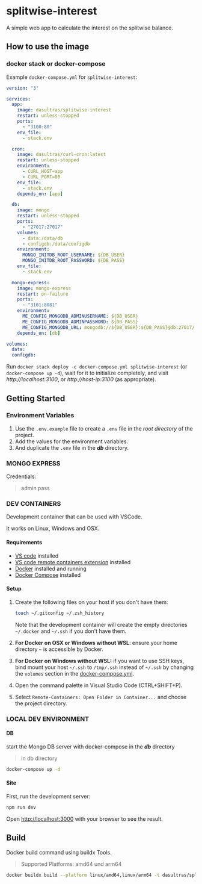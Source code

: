 # splitwise-interest

A simple web app to calculate the interest on the splitwise balance.

## How to use the image

### docker stack or docker-compose

Example `docker-compose.yml` for `splitwise-interest`:

```yml
version: "3"

services:
  app:
    image: dasultras/splitwise-interest
    restart: unless-stopped
    ports:
      - "3100:80"
    env_file:
      - stack.env

  cron:
    image: dasultras/curl-cron:latest
    restart: unless-stopped
    environment:
      - CURL_HOST=app
      - CURL_PORT=80
    env_file:
      - stack.env
    depends_on: [app]

  db:
    image: mongo
    restart: unless-stopped
    ports:
      - "27017:27017"
    volumes:
      - data:/data/db
      - configdb:/data/configdb
    environment:
      MONGO_INITDB_ROOT_USERNAME: ${DB_USER}
      MONGO_INITDB_ROOT_PASSWORD: ${DB_PASS}
    env_file:
      - stack.env

  mongo-express:
    image: mongo-express
    restart: on-failure
    ports:
      - "3101:8081"
    environment:
      ME_CONFIG_MONGODB_ADMINUSERNAME: ${DB_USER}
      ME_CONFIG_MONGODB_ADMINPASSWORD: ${DB_PASS}
      ME_CONFIG_MONGODB_URL: mongodb://${DB_USER}:${DB_PASS}@db:27017/
    depends_on: [db]

volumes:
  data:
  configdb:
```

Run `docker stack deploy -c docker-compose.yml splitwise-interest` (or `docker-compose up -d`), wait for it to initialize completely, and visit _http://localhost:3100_, or _http://host-ip:3100_ (as appropriate).

## Getting Started

### Environment Variables

1. Use the `.env.example` file to create a `.env` file in the _root directory_ of the project.
2. Add the values for the environment variables.
3. And duplicate the `.env` file in the _**db**_ directory.

### MONGO EXPRESS

Credentials:

> admin
> pass

### DEV CONTAINERS

Development container that can be used with VSCode.

It works on Linux, Windows and OSX.

#### Requirements

- [VS code](https://code.visualstudio.com/download) installed
- [VS code remote containers extension](https://marketplace.visualstudio.com/items?itemName=ms-vscode-remote.remote-containers) installed
- [Docker](https://www.docker.com/products/docker-desktop) installed and running
- [Docker Compose](https://docs.docker.com/compose/install/) installed

#### Setup

1. Create the following files on your host if you don't have them:

   ```sh
   touch ~/.gitconfig ~/.zsh_history
   ```

   Note that the development container will create the empty directories `~/.docker` and `~/.ssh` if you don't have them.

1. **For Docker on OSX or Windows without WSL**: ensure your home directory `~` is accessible by Docker.
1. **For Docker on Windows without WSL:** if you want to use SSH keys, bind mount your host `~/.ssh` to `/tmp/.ssh` instead of `~/.ssh` by changing the `volumes` section in the [docker-compose.yml](docker-compose.yml).
1. Open the command palette in Visual Studio Code (CTRL+SHIFT+P).
1. Select `Remote-Containers: Open Folder in Container...` and choose the project directory.

### LOCAL DEV ENVIRONMENT

#### DB

start the Mongo DB server with docker-compose in the _**db**_ directory

> in db directory

```bash
docker-compose up -d
```

#### Site

First, run the development server:

```bash
npm run dev
```

Open [http://localhost:3000](http://localhost:3000) with your browser to see the result.

## Build

Docker build command using buildx Tools.

> Supported Platforms: amd64 und arm64

```bash
docker buildx build --platform linux/amd64,linux/arm64 -t dasultras/splitwise-interest:latest --push .
```
